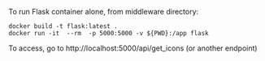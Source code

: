 To run Flask container alone, from middleware directory:
```
docker build -t flask:latest .
docker run -it  --rm  -p 5000:5000 -v ${PWD}:/app flask
```
To access, go to http://localhost:5000/api/get_icons (or another endpoint)